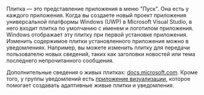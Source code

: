 ﻿Плитка — это представление приложения в меню "Пуск". Она есть у каждого приложения. Когда вы создаете новый проект приложения универсальной платформы Windows (UWP) в Microsoft Visual Studio, в него входит плитка по умолчанию с именем и логотипом приложения. Windows отображает эту плитку при первой установке приложения. Изменить содержимое плитки установленного приложения можно в уведомлениях. Например, вы можете изменить плитку для передачи пользователю новых сведений, таких как заголовки новостей или тема последнего непрочитанного сообщения.

Дополнительные сведения о живых плитках: [docs.microsoft.com](https://docs.microsoft.com/ru-ru/windows/uwp/controls-and-patterns/tiles-and-notifications-creating-tiles). Кроме того, у группы уведомлений есть [приложение визуализации](https://docs.microsoft.com/ru-ru/windows/uwp/controls-and-patterns/tiles-and-notifications-notifications-visualizer), которое помогает создавать адаптивные живые плитки и уведомления.
